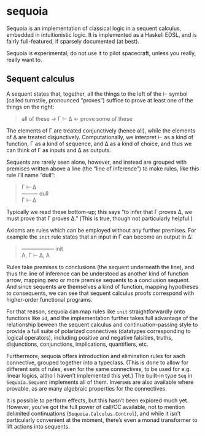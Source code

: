 # sequoia

Sequoia is an implementation of classical logic in a sequent calculus, embedded in intuitionistic logic. It is implemented as a Haskell EDSL, and is fairly full-featured, if sparsely documented (at best).

Sequoia is experimental; do not use it to pilot spacecraft, unless you really, really want to.


## Sequent calculus

A sequent states that, together, all the things to the left of the ⊢ symbol (called turnstile, pronounced “proves”) suffice to prove at least one of the things on the right:

> all of these → Γ ⊢ Δ ← prove some of these

The elements of Γ are treated conjunctively (hence all), while the elements of Δ are treated disjunctively. Computationally, we interpret ⊢ as a kind of function, Γ as a kind of sequence, and Δ as a kind of choice, and thus we can think of Γ as inputs and Δ as outputs.

Sequents are rarely seen alone, however, and instead are grouped with premises written above a line (the “line of inference”) to make rules, like this rule I’ll name “dull”:

> Γ ⊢ Δ\
> ——— dull\
> Γ ⊢ Δ

Typically we read these bottom-up; this says “to infer that Γ proves Δ, we must prove that Γ proves Δ.” (This is true, though not particularly helpful.)

Axioms are rules which can be employed without any further premises. For example the `init` rule states that an input in Γ can become an output in Δ:

> —————— init\
> A, Γ ⊢ Δ, A

Rules take premises to conclusions (the sequent underneath the line), and thus the line of inference can be understood as another kind of function arrow, mapping zero or more premise sequents to a conclusion sequent. And since sequents are themselves a kind of function, mapping hypotheses to consequents, we can see that sequent calculus proofs correspond with higher-order functional programs.

For that reason, sequoia can map rules like `init` straightforwardly onto functions like `id`, and the implementation further takes full advantage of the relationship beween the sequent calculus and continuation-passing style to provide a full suite of polarized connectives (datatypes corresponding to logical operators), including positive and negative falsities, truths, disjunctions, conjunctions, implications, quantifiers, etc.

Furthermore, sequoia offers introduction and elimination rules for aach connective, grouped together into a typeclass. (This is done to allow for different sets of rules, even for the same connectives, to be used for e.g. linear logics, altho I haven’t implemented this yet.) The built-in type `Seq` in `Sequoia.Sequent` implements all of them. Inverses are also available where provable, as are many algebraic properties for the connectives.

It is possible to perform effects, but this hasn’t been explored much yet. However, you’ve got the full power of call/CC available, not to mention delimited continuations (`Sequoia.Calculus.Control`), and while it isn’t particularly convenient at the moment, there’s even a monad transformer to lift actions into sequents.
